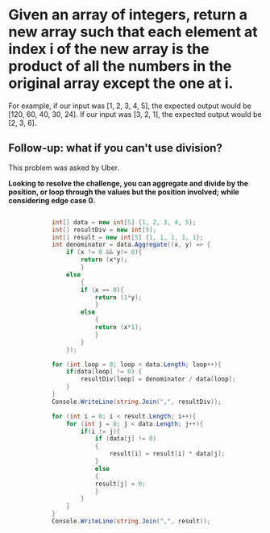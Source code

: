 # Given an array of integers, return a new array such that each element at index i of the new array is the product of all the numbers in the original array except the one at i.
For example, if our input was [1, 2, 3, 4, 5], the expected output would be [120, 60, 40, 30, 24]. If our input was [3, 2, 1], the expected output would be [2, 3, 6].

## Follow-up: what if you can't use division?

This problem was asked by Uber.

**Looking to resolve the challenge, you can aggregate and divide by the position, or loop through the values but the position involved; while considering edge case 0.**

```csharp

            int[] data = new int[5] {1, 2, 3, 4, 5};
            int[] resultDiv = new int[5];
            int[] result = new int[5] {1, 1, 1, 1, 1};
            int denominator = data.Aggregate((x, y) => {
                if (x != 0 && y!= 0){
                    return (x*y);
                    }
                else
                    {
                    if (x == 0){
                        return (1*y);
                        }
                    else
                        {
                        return (x*1);
                        }
                    }
                });

            for (int loop = 0; loop < data.Length; loop++){
                if(data[loop] != 0) {
                    resultDiv[loop] = denominator / data[loop];
                }
            }
            Console.WriteLine(string.Join(",", resultDiv));

            for (int i = 0; i < result.Length; i++){
                for (int j = 0; j < data.Length; j++){
                    if(i != j){
                        if (data[j] != 0)
                        {
                            result[i] = result[i] * data[j];
                        }
                        else
                        {
                        result[j] = 0;
                        }
                    }
                }
            }
            Console.WriteLine(string.Join(",", result));
